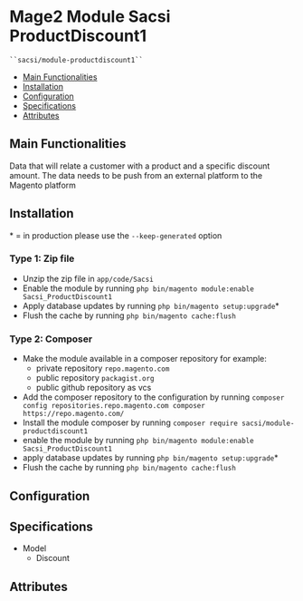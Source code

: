 # Mage2 Module Sacsi ProductDiscount1

    ``sacsi/module-productdiscount1``

 - [Main Functionalities](#markdown-header-main-functionalities)
 - [Installation](#markdown-header-installation)
 - [Configuration](#markdown-header-configuration)
 - [Specifications](#markdown-header-specifications)
 - [Attributes](#markdown-header-attributes)


## Main Functionalities
Data that will relate a customer with a product and a specific discount amount. The data needs to be push from an external platform to the Magento platform

## Installation
\* = in production please use the `--keep-generated` option

### Type 1: Zip file

 - Unzip the zip file in `app/code/Sacsi`
 - Enable the module by running `php bin/magento module:enable Sacsi_ProductDiscount1`
 - Apply database updates by running `php bin/magento setup:upgrade`\*
 - Flush the cache by running `php bin/magento cache:flush`

### Type 2: Composer

 - Make the module available in a composer repository for example:
    - private repository `repo.magento.com`
    - public repository `packagist.org`
    - public github repository as vcs
 - Add the composer repository to the configuration by running `composer config repositories.repo.magento.com composer https://repo.magento.com/`
 - Install the module composer by running `composer require sacsi/module-productdiscount1`
 - enable the module by running `php bin/magento module:enable Sacsi_ProductDiscount1`
 - apply database updates by running `php bin/magento setup:upgrade`\*
 - Flush the cache by running `php bin/magento cache:flush`


## Configuration




## Specifications

 - Model
	- Discount


## Attributes



